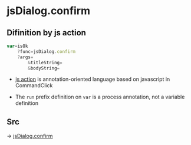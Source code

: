 # jsDialog.confirm

## Difinition by js action

```js.js
var=isOk
	?func=jsDialog.confirm
	?args=
		&titleString=
		&bodyString=
```

- [js action](#) is annotation-oriented language based on javascript in CommandClick

- The `run` prefix definition on `var` is a process annotation, not a variable definition

## Src

-> [jsDialog.confirm](https://github.com/puutaro/CommandClick/blob/master/app/src/main/java/com/puutaro/commandclick/fragment_lib/terminal_fragment/js_interface/dialog/JsDialog.kt#L380)


